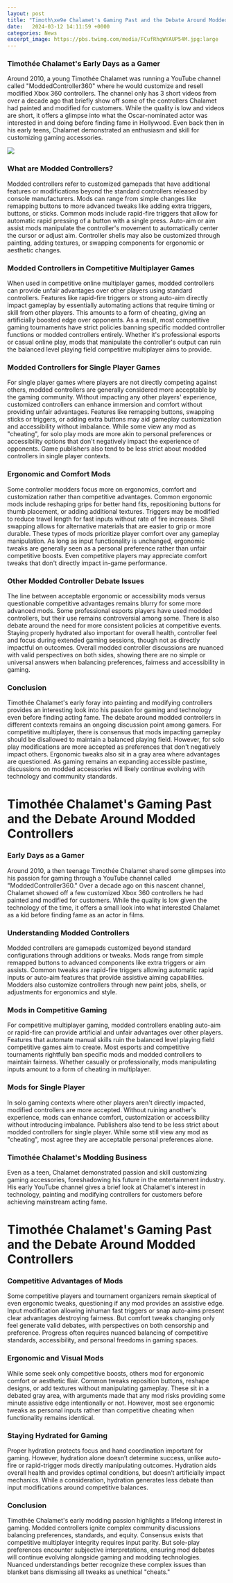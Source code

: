 ```yaml
---
layout: post
title: "Timoth\xe9e Chalamet's Gaming Past and the Debate Around Modded Controllers"
date:   2024-03-12 14:11:59 +0000
categories: News
excerpt_image: https://pbs.twimg.com/media/FCufRhqWYAUP54M.jpg:large
---
```

### Timothée Chalamet's Early Days as a Gamer   

Around 2010, a young Timothée Chalamet was running a YouTube channel called "ModdedController360" where he would customize and resell modified Xbox 360 controllers. The channel only has 3 short videos from over a decade ago that briefly show off some of the controllers Chalamet had painted and modified for customers. While the quality is low and videos are short, it offers a glimpse into what the Oscar-nominated actor was interested in and doing before finding fame in Hollywood. Even back then in his early teens, Chalamet demonstrated an enthusiasm and skill for customizing gaming accessories.


![](https://pbs.twimg.com/media/FCufRhqWYAUP54M.jpg:large)
### What are Modded Controllers?

Modded controllers refer to customized gamepads that have additional features or modifications beyond the standard controllers released by console manufacturers. Mods can range from simple changes like remapping buttons to more advanced tweaks like adding extra triggers, buttons, or sticks. Common mods include rapid-fire triggers that allow for automatic rapid pressing of a button with a single press. Auto-aim or aim assist mods manipulate the controller's movement to automatically center the cursor or adjust aim. Controller shells may also be customized through painting, adding textures, or swapping components for ergonomic or aesthetic changes.

### Modded Controllers in Competitive Multiplayer Games

When used in competitive online multiplayer games, modded controllers can provide unfair advantages over other players using standard controllers. Features like rapid-fire triggers or strong auto-aim directly impact gameplay by essentially automating actions that require timing or skill from other players. This amounts to a form of cheating, giving an artificially boosted edge over opponents. As a result, most competitive gaming tournaments have strict policies banning specific modded controller functions or modded controllers entirely. Whether it's professional esports or casual online play, mods that manipulate the controller's output can ruin the balanced level playing field competitive multiplayer aims to provide.

### Modded Controllers for Single Player Games

For single player games where players are not directly competing against others, modded controllers are generally considered more acceptable by the gaming community. Without impacting any other players' experience, customized controllers can enhance immersion and comfort without providing unfair advantages. Features like remapping buttons, swapping sticks or triggers, or adding extra buttons may aid gameplay customization and accessibility without imbalance. While some view any mod as "cheating", for solo play mods are more akin to personal preferences or accessibility options that don't negatively impact the experience of opponents. Game publishers also tend to be less strict about modded controllers in single player contexts.

### Ergonomic and Comfort Mods

Some controller modders focus more on ergonomics, comfort and customization rather than competitive advantages. Common ergonomic mods include reshaping grips for better hand fits, repositioning buttons for thumb placement, or adding additional textures. Triggers may be modified to reduce travel length for fast inputs without rate of fire increases. Shell swapping allows for alternative materials that are easier to grip or more durable. These types of mods prioritize player comfort over any gameplay manipulation. As long as input functionality is unchanged, ergonomic tweaks are generally seen as a personal preference rather than unfair competitive boosts. Even competitive players may appreciate comfort tweaks that don't directly impact in-game performance.

### Other Modded Controller Debate Issues 

The line between acceptable ergonomic or accessibility mods versus questionable competitive advantages remains blurry for some more advanced mods. Some professional esports players have used modded controllers, but their use remains controversial among some. There is also debate around the need for more consistent policies at competitive events. Staying properly hydrated also important for overall health, controller feel and focus during extended gaming sessions, though not as directly impactful on outcomes. Overall modded controller discussions are nuanced with valid perspectives on both sides, showing there are no simple or universal answers when balancing preferences, fairness and accessibility in gaming. 

### Conclusion

Timothée Chalamet's early foray into painting and modifying controllers provides an interesting look into his passion for gaming and technology even before finding acting fame. The debate around modded controllers in different contexts remains an ongoing discussion point among gamers. For competitive multiplayer, there is consensus that mods impacting gameplay should be disallowed to maintain a balanced playing field. However, for solo play modifications are more accepted as preferences that don't negatively impact others. Ergonomic tweaks also sit in a gray area where advantages are questioned. As gaming remains an expanding accessible pastime, discussions on modded accessories will likely continue evolving with technology and community standards.

# Timothée Chalamet's Gaming Past and the Debate Around Modded Controllers

### Early Days as a Gamer

Around 2010, a then teenage Timothée Chalamet shared some glimpses into his passion for gaming through a YouTube channel called "ModdedController360." Over a decade ago on this nascent channel, Chalamet showed off a few customized Xbox 360 controllers he had painted and modified for customers. While the quality is low given the technology of the time, it offers a small look into what interested Chalamet as a kid before finding fame as an actor in films. 

### Understanding Modded Controllers 

Modded controllers are gamepads customized beyond standard configurations through additions or tweaks. Mods range from simple remapped buttons to advanced components like extra triggers or aim assists. Common tweaks are rapid-fire triggers allowing automatic rapid inputs or auto-aim features that provide assistive aiming capabilities. Modders also customize controllers through new paint jobs, shells, or adjustments for ergonomics and style.

### Mods in Competitive Gaming

For competitive multiplayer gaming, modded controllers enabling auto-aim or rapid-fire can provide artificial and unfair advantages over other players. Features that automate manual skills ruin the balanced level playing field competitive games aim to create. Most esports and competitive tournaments rightfully ban specific mods and modded controllers to maintain fairness. Whether casually or professionally, mods manipulating inputs amount to a form of cheating in multiplayer.

### Mods for Single Player 

In solo gaming contexts where other players aren't directly impacted, modified controllers are more accepted. Without ruining another's experience, mods can enhance comfort, customization or accessibility without introducing imbalance. Publishers also tend to be less strict about modded controllers for single player. While some still view any mod as "cheating", most agree they are acceptable personal preferences alone.

### Timothée Chalamet's Modding Business

Even as a teen, Chalamet demonstrated passion and skill customizing gaming accessories, foreshadowing his future in the entertainment industry. His early YouTube channel gives a brief look at Chalamet's interest in technology, painting and modifying controllers for customers before achieving mainstream acting fame.

# Timothée Chalamet's Gaming Past and the Debate Around Modded Controllers

### Competitive Advantages of Mods 

Some competitive players and tournament organizers remain skeptical of even ergonomic tweaks, questioning if any mod provides an assistive edge. Input modification allowing inhuman fast triggers or snap auto-aims present clear advantages destroying fairness. But comfort tweaks changing only feel generate valid debates, with perspectives on both censorship and preference. Progress often requires nuanced balancing of competitive standards, accessibility, and personal freedoms in gaming spaces.  

### Ergonomic and Visual Mods

While some seek only competitive boosts, others mod for ergonomic comfort or aesthetic flair. Common tweaks reposition buttons, reshape designs, or add textures without manipulating gameplay. These sit in a debated gray area, with arguments made that any mod risks providing some minute assistive edge intentionally or not. However, most see ergonomic tweaks as personal inputs rather than competitive cheating when functionality remains identical. 

### Staying Hydrated for Gaming 

Proper hydration protects focus and hand coordination important for gaming. However, hydration alone doesn’t determine success, unlike auto-fire or rapid-trigger mods directly manipulating outcomes. Hydration aids overall health and provides optimal conditions, but doesn’t artificially impact mechanics. While a consideration, hydration generates less debate than input modifications around competitive balances. 

### Conclusion 

Timothée Chalamet's early modding passion highlights a lifelong interest in gaming. Modded controllers ignite complex community discussions balancing preferences, standards, and equity. Consensus exists that competitive multiplayer integrity requires input parity. But sole-play preferences encounter subjective interpretations, ensuring mod debates will continue evolving alongside gaming and modding technologies. Nuanced understandings better recognize these complex issues than blanket bans dismissing all tweaks as unethical "cheats."